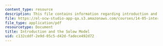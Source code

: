 ```yaml
---
content_type: resource
description: This file contains information regarding introduction and the solow model.
file: https://ol-ocw-studio-app-qa.s3.amazonaws.com/courses/14-05-intermediate-macroeconomics-spring-2013/c132cddf2e9d05c5d42dfadece492d72_MIT14_05S13_LecNot_Int_Sol.pdf
file_type: application/pdf
resourcetype: Document
title: Introduction and the Solow Model
uid: c132cddf-2e9d-05c5-d42d-fadece492d72
---
```

